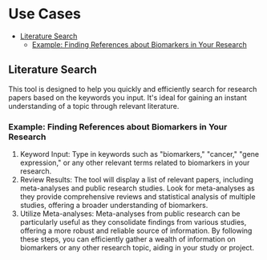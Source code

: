 # Use Cases

<!-- START doctoc generated TOC please keep comment here to allow auto update -->
<!-- DON'T EDIT THIS SECTION, INSTEAD RE-RUN doctoc TO UPDATE -->
<!-- END doctoc generated TOC please keep comment here to allow auto update -->

- [Literature Search](#literature-search)
  - [Example: Finding References about Biomarkers in Your Research](#example-finding-references-about-biomarkers-in-your-research)

<!-- END doctoc generated TOC please keep comment here to allow auto update -->

## Literature Search

This tool is designed to help you quickly and efficiently search for research papers based on the keywords you input. It's ideal for gaining an instant understanding of a topic through relevant literature.

### Example: Finding References about Biomarkers in Your Research

1. Keyword Input:
   Type in keywords such as "biomarkers," "cancer," "gene expression," or any other relevant terms related to biomarkers in your research.
2. Review Results:
   The tool will display a list of relevant papers, including meta-analyses and public research studies.
   Look for meta-analyses as they provide comprehensive reviews and statistical analysis of multiple studies, offering a broader understanding of biomarkers.
3. Utilize Meta-analyses:
   Meta-analyses from public research can be particularly useful as they consolidate findings from various studies, offering a more robust and reliable source of information.
   By following these steps, you can efficiently gather a wealth of information on biomarkers or any other research topic, aiding in your study or project.

